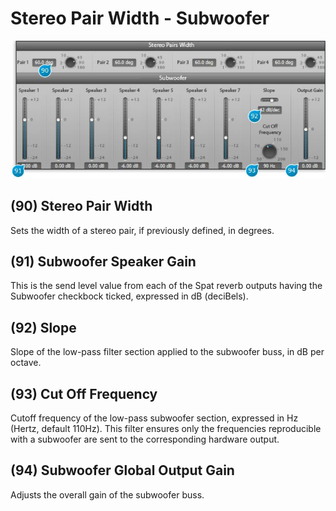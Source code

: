 # Stereo Pair Width - Subwoofer

![](../include/spat_19.jpg)

## (90) Stereo Pair Width
Sets the width of a stereo pair, if previously defined, in degrees.


## (91) Subwoofer Speaker Gain
This is the send level value from each of the Spat reverb outputs having the Subwoofer checkbock ticked, expressed in dB
(deciBels).


## (92) Slope
Slope of the low-pass filter section applied to the subwoofer buss, in dB per octave.


## (93) Cut Off Frequency
Cutoff frequency of the low-pass subwoofer section, expressed in Hz (Hertz, default 110Hz). This filter ensures only the
frequencies reproducible with a subwoofer are sent to the corresponding hardware output.


## (94) Subwoofer Global Output Gain
Adjusts the overall gain of the subwoofer buss.

